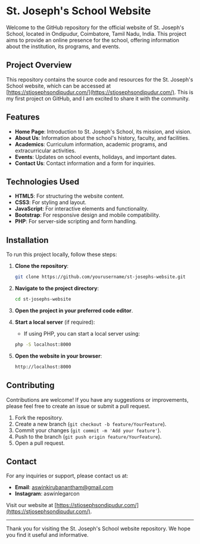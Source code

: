 # St. Joseph's School Website

Welcome to the GitHub repository for the official website of St. Joseph's School, located in Ondipudur, Coimbatore, Tamil Nadu, India. This project aims to provide an online presence for the school, offering information about the institution, its programs, and events.

## Project Overview

This repository contains the source code and resources for the St. Joseph's School website, which can be accessed at [https://stjosephsondipudur.com/](https://stjosephsondipudur.com/). This is my first project on GitHub, and I am excited to share it with the community.

## Features

- **Home Page**: Introduction to St. Joseph's School, its mission, and vision.
- **About Us**: Information about the school's history, faculty, and facilities.
- **Academics**: Curriculum information, academic programs, and extracurricular activities.
- **Events**: Updates on school events, holidays, and important dates.
- **Contact Us**: Contact information and a form for inquiries.

## Technologies Used

- **HTML5**: For structuring the website content.
- **CSS3**: For styling and layout.
- **JavaScript**: For interactive elements and functionality.
- **Bootstrap**: For responsive design and mobile compatibility.
- **PHP**: For server-side scripting and form handling.

## Installation

To run this project locally, follow these steps:

1. **Clone the repository**:
    ```bash
    git clone https://github.com/yourusername/st-josephs-website.git
    ```

2. **Navigate to the project directory**:
    ```bash
    cd st-josephs-website
    ```

3. **Open the project in your preferred code editor**.

4. **Start a local server** (if required):
    - If using PHP, you can start a local server using:
    ```bash
    php -S localhost:8000
    ```

5. **Open the website in your browser**:
    ```bash
    http://localhost:8000
    ```

## Contributing

Contributions are welcome! If you have any suggestions or improvements, please feel free to create an issue or submit a pull request.

1. Fork the repository.
2. Create a new branch (`git checkout -b feature/YourFeature`).
3. Commit your changes (`git commit -m 'Add your feature'`).
4. Push to the branch (`git push origin feature/YourFeature`).
5. Open a pull request.

## Contact

For any inquiries or support, please contact us at:
- **Email**: aswinkirubanantham@gmail.com
- **Instagram**: aswinlegarcon

Visit our website at [https://stjosephsondipudur.com/](https://stjosephsondipudur.com/).

---

Thank you for visiting the St. Joseph's School website repository. We hope you find it useful and informative.

